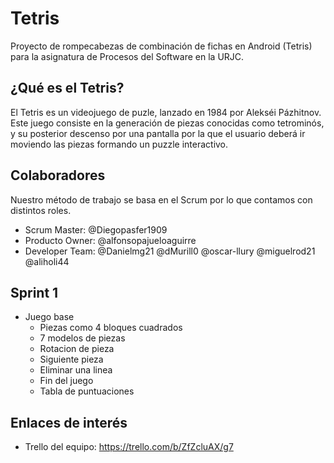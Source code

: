 # Tetris
Proyecto de rompecabezas de combinación de fichas en Android (Tetris) para la asignatura de Procesos del Software en la URJC.
## ¿Qué es el Tetris?
El Tetris es un videojuego de puzle, lanzado en 1984 por Alekséi Pázhitnov.
Este juego consiste en la generación de piezas conocidas como tetrominós, y su posterior descenso por una pantalla por la que el usuario deberá ir moviendo las piezas formando un puzzle interactivo.
## Colaboradores
Nuestro método de trabajo se basa en el Scrum por lo que contamos con distintos roles.
* Scrum Master: @Diegopasfer1909
* Producto Owner: @alfonsopajueloaguirre
* Developer Team: @Danielmg21 @dMurill0 @oscar-llury @miguelrod21 @aliholi44
## Sprint 1
* Juego base
  * Piezas como 4 bloques cuadrados
  * 7 modelos de piezas
  * Rotacion de pieza
  * Siguiente pieza
  * Eliminar una linea
  * Fin del juego
  * Tabla de puntuaciones

## Enlaces de interés
* Trello del equipo: https://trello.com/b/ZfZcluAX/g7
